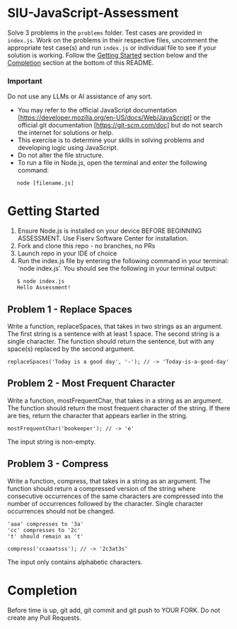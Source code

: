 # SIU-JavaScript-Assessment

Solve 3 problems in the `problems` folder. Test cases are provided in `index.js`. Work on the problems in their respective files, uncomment the appropriate test case(s) and run `index.js` or individual file to see if your solution is working. Follow the [Getting Started](#GettingStarted) section below and the [Completion](##Completion) section at the bottom of this README.

### Important
Do not use any LLMs or AI assistance of any sort. 
- You may refer to the official JavaScript documentation [https://developer.mozilla.org/en-US/docs/Web/JavaScript] or the official git documentation [https://git-scm.com/doc] but do not search the internet for solutions or help. 
- This exercise is to determine your skills in solving problems and developing logic using JavaScript.
- Do not alter the file structure.
- To run a file in Node.js, open the terminal and enter the following command:
```
   node [filename.js]
```

# Getting Started
1. Ensure Node.js is installed on your device BEFORE BEGINNING ASSESSMENT. Use Fiserv Software Center for installation.
2. Fork and clone this repo - no branches, no PRs
3. Launch repo in your IDE of choice
4. Run the index.js file by entering the following command in your terminal: 'node index.js'. You should see the following in your terminal output:
```
   $ node index.js
   Hello Assessment!
```

## Problem 1 - Replace Spaces
Write a function, replaceSpaces, that takes in two strings as an argument. The first string is a sentence with at least 1 space. The second string is a single character. The function should return the sentence, but with any space(s) replaced by the second argument.

```
replaceSpaces('Today is a good day', '-'); // -> 'Today-is-a-good-day'
```

## Problem 2 - Most Frequent Character
Write a function, mostFrequentChar, that takes in a string as an argument. The function should return the most frequent character of the string. If there are ties, return the character that appears earlier in the string.


```
mostFrequentChar('bookeeper'); // -> 'e'
```
The input string is non-empty.

## Problem 3 - Compress
Write a function, compress, that takes in a string as an argument. The function should return a compressed version of the string where consecutive occurrences of the same characters are compressed into the number of occurrences followed by the character. Single character occurrences should not be changed.

```
'aaa' compresses to '3a'
'cc' compresses to '2c'
't' should remain as 't'

compress('ccaaatsss'); // -> '2c3at3s'
```
The input only contains alphabetic characters.

# Completion
Before time is up, git add, git commit and git push to YOUR FORK.
Do not create any Pull Requests.
